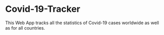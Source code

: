 # Covid-19-Tracker
This Web App tracks all the statistics of Covid-19 cases worldwide as well as for all countries.
